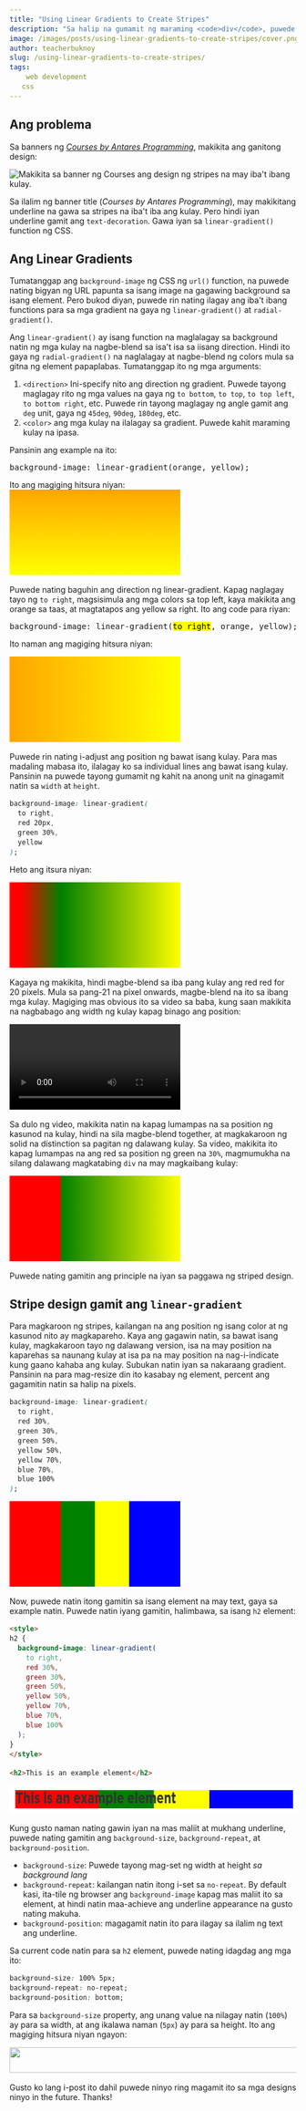 ```yaml
---
title: "Using Linear Gradients to Create Stripes"
description: "Sa halip na gumamit ng maraming <code>div</code>, puwede nating gamitin ang CSS <code>linear-gradient()</code> function para maglagay ng stripes sa design natin."
image: /images/posts/using-linear-gradients-to-create-stripes/cover.png
author: teacherbuknoy
slug: /using-linear-gradients-to-create-stripes/
tags:
    web development
   css
---
```


## Ang problema
Sa banners ng <a href="/courses/"><i>Courses by Antares Programming</i></a>, makikita ang ganitong design:

<img class="img--borderize" alt="Makikita sa banner ng Courses ang design ng stripes na may iba't ibang kulay." src="{{ site.url }}/images/posts/using-linear-gradients-to-create-stripes/cover.png" width="647" height="260" />

Sa ilalim ng banner title (<i>Courses by Antares Programming</i>), may makikitang underline na gawa sa stripes na iba't iba ang kulay. Pero hindi iyan underline gamit ang <code>text-decoration</code>. Gawa iyan sa <code>linear-gradient()</code> function ng CSS.

## Ang Linear Gradients
Tumatanggap ang <code>background-image</code> ng CSS ng <code>url()</code> function, na puwede nating bigyan ng URL papunta sa isang image na gagawing background sa isang element. Pero bukod diyan, puwede rin nating ilagay ang iba't ibang functions para sa mga gradient na gaya ng <code>linear-gradient()</code> at <code>radial-gradient()</code>.

Ang <code>linear-gradient()</code> ay isang function na maglalagay sa background natin ng mga kulay na nagbe-blend sa isa't isa sa iisang direction. Hindi ito gaya ng `radial-gradient()` na naglalagay at nagbe-blend ng colors mula sa gitna ng element papaplabas. Tumatanggap ito ng mga arguments:

1. `<direction>` Ini-specify nito ang direction ng gradient. Puwede tayong maglagay rito ng mga values na gaya ng `to bottom`, `to top`, `to top left`, `to bottom right`, etc. Puwede rin tayong maglagay ng angle gamit ang `deg` unit, gaya ng `45deg`, `90deg`, `180deg`, etc.
2. `<color>` ang mga kulay na ilalagay sa gradient. Puwede kahit maraming kulay na ipasa.

Pansinin ang example na ito:
<pre>background-image: linear-gradient(orange, yellow);</pre>

Ito ang magiging hitsura niyan:
<svg class="img--borderize" style="width: var(--content-width);  height: calc(var(--content-width) / 3); background-image: linear-gradient(orange, yellow)"></svg>

Puwede nating baguhin ang direction ng linear-gradient. Kapag naglagay tayo ng `to right`, magsisimula ang mga colors sa top left, kaya makikita ang <span class="color" style="width: var(--content-width);  --content-color: orange">orange</span> sa taas, at magtatapos ang <span class="color" style="width: var(--content-width);  --content-color: yellow">yellow</span> sa right. Ito ang code para riyan:

<pre>background-image: linear-gradient(<mark>to right</mark>, orange, yellow);</pre>

Ito naman ang magiging hitsura niyan:

<svg class="img--borderize" style="width: var(--content-width);  height: calc(var(--content-width) / 3); background-image: linear-gradient(to right, orange, yellow)"></svg>

Puwede rin nating i-adjust ang position ng bawat isang kulay. Para mas madaling mabasa ito, ilalagay ko sa individual lines ang bawat isang kulay. Pansinin na puwede tayong gumamit ng kahit na anong unit na ginagamit natin sa `width` at `height`.

```css
background-image: linear-gradient(
  to right,
  red 20px,
  green 30%,
  yellow
);
```

Heto ang itsura niyan:

<svg class="img--borderize" style="width: var(--content-width);  height: calc(var(--content-width) / 3); background-image: linear-gradient(
  to right,
  red 20px,
  green 30%,
  yellow
);"></svg>

Kagaya ng makikita, hindi magbe-blend sa iba pang kulay ang <span class="color" style="width: var(--content-width);  --content-color: red">red</span> red for 20 pixels. Mula sa pang-21 na pixel onwards, magbe-blend na ito sa ibang mga kulay. Magiging mas obvious ito sa video sa baba, kung saan makikita na nagbabago ang width ng kulay kapag binago ang position:

<video class="img--borderize" style="width: var(--content-width)" controls src="/images/posts/using-linear-gradients-to-create-stripes/gradient-1.mp4">
  <p>Hindi kayang i-play ng browser mo ang video na ito. Puwede mo itong <a href="/images/posts/using-linear-gradients-to-create-stripes/gradient-1.mp4" download>i-download</a> at panoorin sa isang video player application.</p>
</video>

Sa dulo ng video, makikita natin na kapag lumampas na sa position ng kasunod na kulay, hindi na sila magbe-blend together, at magkakaroon ng solid na distinction sa pagitan ng dalawang kulay. Sa video, makikita ito kapag lumampas na ang <span class="color" style="width: var(--content-width);  --content-color: red">red</span> sa position ng <span class="color" style="width: var(--content-width);  --content-color: green">green</span> na `30%`, magmumukha na silang dalawang magkatabing `div` na may magkaibang kulay:

<svg class="img--borderize" style="width: var(--content-width);  height: calc(var(--content-width) / 3); background-image: linear-gradient(
  to right,
  red 30%,
  green 30%,
  yellow
);"></svg>

Puwede nating gamitin ang principle na iyan sa paggawa ng striped design.

## Stripe design gamit ang <code>linear-gradient</code>

Para magkaroon ng stripes, kailangan na ang position ng isang color at ng kasunod nito ay magkapareho. Kaya ang gagawin natin, sa bawat isang kulay, magkakaroon tayo ng dalawang version, isa na may position na kaparehas sa naunang kulay at isa pa na may position na nag-i-indicate kung gaano kahaba ang kulay. Subukan natin iyan sa nakaraang gradient. Pansinin na para mag-resize din ito kasabay ng element, percent ang gagamitin natin sa halip na pixels.

```css
background-image: linear-gradient(
  to right,
  red 30%,
  green 30%,
  green 50%,
  yellow 50%,
  yellow 70%,
  blue 70%,
  blue 100%
);
```

<svg class="img--borderize" style="width: var(--content-width);  height: calc(var(--content-width) / 3); background-image: linear-gradient(
  to right,
  red 30%,
  green 30%,
  green 50%,
  yellow 50%,
  yellow 70%,
  blue 70%,
  blue 100%
);"></svg>

Now, puwede natin itong gamitin sa isang element na may text, gaya sa example natin. Puwede natin iyang gamitin, halimbawa, sa isang `h2` element:

```html
<style>
h2 {
  background-image: linear-gradient(
    to right,
    red 30%,
    green 30%,
    green 50%,
    yellow 50%,
    yellow 70%,
    blue 70%,
    blue 100%
  );
}
</style>

<h2>This is an example element</h2>
```
<img class="img--borderize" src="/images/posts/using-linear-gradients-to-create-stripes/h2-1.png" width="656" height="49" />

Kung gusto naman nating gawin iyan na mas maliit at mukhang underline, puwede nating gamitin ang `background-size`, `background-repeat`, at `background-position`.

- `background-size`: Puwede tayong mag-set ng width at height <em>sa background lang</em>
- `background-repeat`: kailangan natin itong i-set sa `no-repeat`. By default kasi, ita-tile ng browser ang `background-image` kapag mas maliit ito sa element, at hindi natin maa-achieve ang underline appearance na gusto nating makuha.
- `background-position`: magagamit natin ito para ilagay sa ilalim ng text ang underline.

Sa current code natin para sa `h2` element, puwede nating idagdag ang mga ito:

```css
background-size: 100% 5px;
background-repeat: no-repeat;
background-position: bottom;
````

Para sa `background-size` property, ang unang value na nilagay natin (`100%`) ay para sa width, at ang ikalawa naman (`5px`) ay para sa height. Ito ang magiging hitsura niyan ngayon:

<img class="img--borderize" src="/images/posts/using-linear-gradients-to-create-stripes/h2-2.png" width="666" height="45" />

Gusto ko lang i-post ito dahil puwede ninyo ring magamit ito sa mga designs ninyo in the future. Thanks!

